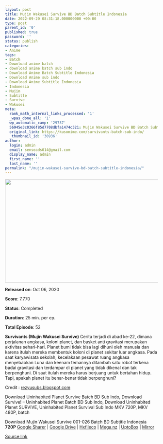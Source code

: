 ```yaml
---
layout: post
title: Mujin Wakusei Survive BD Batch Subtitle Indonesia
date: 2022-09-20 08:31:18.000000000 +00:00
type: post
parent_id: '0'
published: true
password: ''
status: publish
categories:
- Anime
tags:
- Batch
- Download anime batch
- download anime batch sub indo
- Download Anime Batch Subtitle Indonesia
- Download Anime sub indo
- Download Anime Subtitle Indonesia
- Indonesia
- Mujin
- Subtitle
- Survive
- Wakusei
meta:
  rank_math_internal_links_processed: '1'
  _wpas_done_all: '1'
  wp_automatic_camp: '29737'
  56945e3c0366f85d7708dbfa1474c321: Mujin Wakusei Survive BD Batch Subtitle Indonesia
  original_link: https://kusonime.com/survivants-batch-sub-indo/
  _thumbnail_id: '30936'
author:
  login: admin
  email: senseads014@gmail.com
  display_name: admin
  first_name: ''
  last_name: ''
permalink: "/mujin-wakusei-survive-bd-batch-subtitle-indonesia/"
---
```

<p><img width="604" height="340" src="{{ site.baseurl }}/assets/2022/09/Mujin-Wakusei-Survive-604x340.jpg" class="attachment-thumb-large size-thumb-large wp-post-image" alt="" loading="lazy" title="Mujin Wakusei Survive BD Batch Subtitle Indonesia" srcset="https://kusonime.com/wp-content/uploads/2020/11/Mujin-Wakusei-Survive-604x340.jpg 604w, https://kusonime.com/wp-content/uploads/2020/11/Mujin-Wakusei-Survive-300x169.jpg 300w, https://kusonime.com/wp-content/uploads/2020/11/Mujin-Wakusei-Survive-768x432.jpg 768w, https://kusonime.com/wp-content/uploads/2020/11/Mujin-Wakusei-Survive-520x293.jpg 520w, https://kusonime.com/wp-content/uploads/2020/11/Mujin-Wakusei-Survive.jpg 1000w" sizes="(max-width: 604px) 100vw, 604px" />
<p><b>Released on</b>: Oct 06, 2020</p>
<p>
<p><b>Score</b>: 7.770</p>
<p>
<p><b>Status</b>: Completed</p>
<p>
<p><b>Duration</b>: 25 min. per ep.</p>
<p>
<p><b>Total Episode</b>: 52</p>
<p>
<p><strong>Survivants (Mujin Wakusei Survive)</strong> Cerita terjadi di abad ke-22, dimana perjalanan angkasa, koloni planet, dan basket anti gravitasi merupakan aktivitas sehari-hari. Planet bumi tidak bisa lagi dihuni oleh manusia dan karena itulah mereka membentuk koloni di planet sekitar luar angkasa. Pada saat karyawisata sekolah, kecelakaan pesawat ruang angkasa menyebabkan Luna dan keenam temannya ditambah satu robot terkena badai gravitasi dan terdampar di planet yang tidak dikenal dan tak berpenghuni. Di saat itulah mereka harus berjuang untuk bertahan hidup. Tapi, apakah planet itu benar-benar tidak berpenghuni?</p>
<p>
<p>Credit : <a href="https://bit.ly/3nGrhGP" target="_blank" rel="noopener noreferrer">rezyusubs.blogspot.com</a></p>
<p>
<p>Download Uninhabited Planet Survive Batch BD Sub Indo, Download Survive! – Uninhabited Planet Batch BD Sub Indo, Download Uninhabited Planet SURVIVE, Uninhabited Planet Survival Sub Indo MKV 720P, MKV 480P, batch</p>
<p>
<div class="smokeddl">
<div class="smokettl">Download Mujin Wakusei Survive 001-026 Batch BD Subtitle Indonesia</div>
<div class="smokeurl"><strong>720P</strong> <a href="https://acefile.co/f/33464844/kusonime-menjelajah-planet-tanpa-penghuni-bd-001-026-720p-v2-rar" target="_blank" rel="noopener noreferrer">Google Sharer</a> | <a href="https://drive.google.com/uc?export=download&amp;id=1C6VoH0OKLo0SQ0s1Ue-nO2RhRaJTZtjZ" target="_blank" rel="noopener">Google Drive</a> | <a href="https://hxfile.co/ddy44jua6z3b" target="_blank" rel="noopener">Hxfileco</a> | <a href="https://mega.nz/file/z91ySZQR#hxN6SsMv2yx9wJzUUf5bY8Z2mJEIkn_RT7aLZXmDFi0" target="_blank" rel="noopener noreferrer">Mega.nz</a> | <a href="https://uptobox.com/s4sobgt3j85e" target="_blank" rel="noopener">UptoBox</a> | <a href="https://mirrorace.org/m/1Gp81" target="_blank" rel="noopener">Mirror</a></div>
</div>
<p><a href="https://kusonime.com/survivants-batch-sub-indo/">Source link </a></p>

